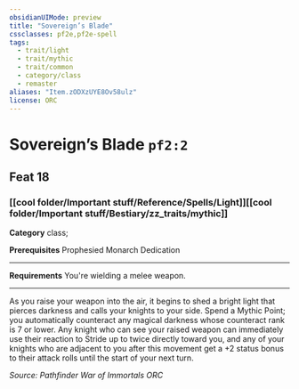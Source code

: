 ```yaml
---
obsidianUIMode: preview
title: "Sovereign’s Blade"
cssclasses: pf2e,pf2e-spell
tags:
  - trait/light
  - trait/mythic
  - trait/common
  - category/class
  - remaster
aliases: "Item.zODXzUYE8Ov58ulz"
license: ORC
---
```

# Sovereign’s Blade `pf2:2`
## Feat 18
### [[cool folder/Important stuff/Reference/Spells/Light]][[cool folder/Important stuff/Bestiary/zz_traits/mythic]]

**Category** class; 



**Prerequisites** Prophesied Monarch Dedication
* * *
**Requirements** You're wielding a melee weapon.

* * *

As you raise your weapon into the air, it begins to shed a bright light that pierces darkness and calls your knights to your side. Spend a Mythic Point; you automatically counteract any magical darkness whose counteract rank is 7 or lower. Any knight who can see your raised weapon can immediately use their reaction to Stride up to twice directly toward you, and any of your knights who are adjacent to you after this movement get a +2 status bonus to their attack rolls until the start of your next turn.

*Source: Pathfinder War of Immortals*
*ORC*